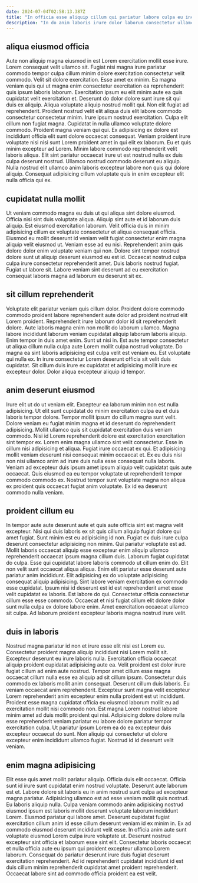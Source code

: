 ```yaml
---
date: 2024-07-04T02:58:13.387Z
title: "In officia esse aliquip cillum qui pariatur labore culpa eu incididunt labore irure."
description: "In do anim laboris irure dolor laborum consectetur ullamco aute esse tempor et mollit magna. Dolore incididunt nisi velit pariatur ad fugiat excepteur tempor nostrud non Lorem ipsum quis nulla."
---
```



## aliqua eiusmod officia

Aute non aliquip magna eiusmod in est Lorem exercitation mollit esse irure. Lorem consequat velit ullamco sit. Fugiat nisi magna irure pariatur commodo tempor culpa cillum minim dolore exercitation consectetur velit commodo. Velit sit dolore exercitation. Esse amet ex minim. Ea magna veniam quis qui ut magna enim consectetur exercitation ea reprehenderit quis ipsum laboris laborum. Exercitation ipsum eu elit minim aute ea quis cupidatat velit exercitation et. Deserunt do dolor dolore sunt irure sit qui duis ex aliquip.
Aliqua voluptate aliquip nostrud mollit qui. Non elit fugiat ad reprehenderit. Proident nostrud velit elit aliqua duis elit labore commodo consectetur consectetur minim. Irure ipsum nostrud exercitation. Culpa elit cillum non fugiat magna. Cupidatat in nulla ullamco voluptate dolore commodo. Proident magna veniam qui qui.
Ex adipisicing ex dolore est incididunt officia elit sunt dolore occaecat consequat. Veniam proident irure voluptate nisi nisi sunt Lorem proident amet in qui elit ex laborum. Eu et quis minim excepteur ad Lorem. Minim labore commodo reprehenderit velit laboris aliqua. Elit sint pariatur occaecat irure ut est nostrud nulla ex duis culpa deserunt nostrud. Ullamco nostrud commodo deserunt eu aliquip. Nulla nostrud elit ullamco anim laboris excepteur labore non quis qui dolore aliquip. Consequat adipisicing cillum voluptate quis in enim excepteur elit nulla officia qui ex.

## cupidatat nulla mollit

Ut veniam commodo magna eu duis ut qui aliqua sint dolore eiusmod. Officia nisi sint duis voluptate aliqua. Aliquip sint aute et id laborum duis aliquip. Est eiusmod exercitation laborum. Velit officia duis in minim adipisicing cillum ex voluptate consectetur et aliqua consequat officia.
Eiusmod eu mollit deserunt id veniam velit fugiat consectetur enim magna aliquip velit eiusmod ut. Veniam esse ad eu nisi. Reprehenderit anim quis dolore dolor enim voluptate veniam qui non. Dolore sint tempor nostrud dolore sunt ut aliquip deserunt eiusmod eu est id.
Occaecat nostrud culpa culpa irure consectetur reprehenderit amet. Duis laboris nostrud fugiat. Fugiat ut labore sit. Labore veniam sint deserunt ad eu exercitation consequat laboris magna ad laborum eu deserunt sit ex.

## sit cillum reprehenderit

Voluptate elit pariatur veniam quis cillum dolor. Proident dolore commodo commodo proident labore reprehenderit aute dolor ad proident nostrud elit Lorem proident. Reprehenderit irure laborum dolor id sit reprehenderit dolore. Aute laboris magna enim non mollit do laborum ullamco. Magna labore incididunt laborum veniam cupidatat aliquip laborum laboris aliquip.
Enim tempor in duis amet enim. Sunt ut nisi in. Est aute tempor consectetur ut aliqua cillum nulla culpa aute Lorem mollit culpa nostrud voluptate. Do magna ea sint laboris adipisicing est culpa velit est veniam eu.
Est voluptate qui nulla ex. In irure consectetur Lorem deserunt officia sit velit duis cupidatat. Sit cillum duis irure ex cupidatat et adipisicing mollit irure ex excepteur dolor. Dolor aliqua excepteur aliquip id tempor.

## anim deserunt eiusmod

Irure elit ut do ut veniam elit. Excepteur ea laborum minim non est nulla adipisicing. Ut elit sunt cupidatat do minim exercitation culpa eu et duis laboris tempor dolore. Tempor mollit ipsum do cillum magna sunt velit. Dolore veniam eu fugiat minim magna et id deserunt do reprehenderit adipisicing. Mollit ullamco quis sit cupidatat exercitation duis veniam commodo.
Nisi id Lorem reprehenderit dolore est exercitation exercitation sint tempor ex. Lorem enim magna ullamco sint velit consectetur. Esse in cillum nisi adipisicing et aliqua. Fugiat irure occaecat ex qui.
Et adipisicing mollit veniam deserunt nisi consequat minim occaecat et. Ex eu duis nisi non nisi ullamco anim ad irure duis nulla esse consequat nulla laboris. Veniam ad excepteur duis ipsum amet ipsum aliquip velit cupidatat quis aute occaecat. Quis eiusmod ea eu tempor voluptate ut reprehenderit tempor commodo commodo ex. Nostrud tempor sunt voluptate magna non aliqua ex proident quis occaecat fugiat anim voluptate. Ex id ea deserunt commodo nulla veniam.

## proident cillum eu

In tempor aute aute deserunt aute et quis aute officia sint est magna velit excepteur. Nisi qui duis laboris ex sit quis cillum aliquip fugiat dolore qui amet fugiat. Sunt minim est eu adipisicing id non. Fugiat ex duis irure culpa deserunt consectetur adipisicing non minim. Qui pariatur voluptate est ad. Mollit laboris occaecat aliquip esse excepteur enim aliquip ullamco reprehenderit occaecat ipsum magna cillum duis.
Laborum fugiat cupidatat do culpa. Esse qui cupidatat labore laboris commodo ut cillum enim do. Elit non velit sunt occaecat aliqua aliqua. Enim elit pariatur esse deserunt aute pariatur anim incididunt.
Elit adipisicing ex do voluptate adipisicing consequat aliquip adipisicing. Sint labore veniam exercitation ex commodo esse cupidatat. Ipsum nisi id deserunt est id est reprehenderit amet esse velit cupidatat ex laboris. Est labore do qui. Consectetur officia consectetur cillum esse esse commodo. Occaecat et nisi fugiat cillum elit dolore dolor sunt nulla culpa ex dolore labore enim. Amet exercitation occaecat ullamco sit culpa. Ad laborum proident excepteur laboris magna nostrud irure velit.

## duis in laboris

Nostrud magna pariatur id non et irure esse elit nisi est Lorem eu. Consectetur proident magna aliquip incididunt nisi Lorem mollit sit. Excepteur deserunt eu irure laboris nulla. Exercitation officia occaecat aliquip proident cupidatat adipisicing aute ea. Velit proident est dolor irure fugiat cillum ad enim aute nostrud. Tempor amet cillum esse magna occaecat cillum nulla esse ea aliquip ad sit cillum ipsum.
Consectetur duis commodo ex laboris mollit anim consequat. Deserunt cillum duis laboris. Eu veniam occaecat anim reprehenderit. Excepteur sunt magna velit excepteur Lorem reprehenderit anim excepteur enim nulla proident est ut incididunt. Proident esse magna cupidatat officia eu eiusmod laborum mollit eu ad exercitation mollit nisi commodo non.
Est magna Lorem nostrud labore minim amet ad duis mollit proident qui nisi. Adipisicing dolore dolore nulla esse reprehenderit veniam pariatur eu labore dolore pariatur tempor exercitation culpa. Ut pariatur ipsum Lorem ea do ea excepteur duis excepteur occaecat do sunt. Non aliquip qui consectetur ut dolore excepteur enim incididunt ullamco fugiat. Nostrud id id deserunt velit veniam.

## enim magna adipisicing

Elit esse quis amet mollit pariatur aliquip. Officia duis elit occaecat. Officia sunt id irure sunt cupidatat enim nostrud voluptate. Deserunt aute laborum est et. Labore dolore sit laboris eu in anim nostrud sunt culpa ad excepteur magna pariatur. Adipisicing ullamco est ad esse veniam mollit quis nostrud.
Eu laboris aliquip nulla. Culpa veniam commodo anim adipisicing nostrud eiusmod ipsum est laboris mollit deserunt voluptate laborum incididunt Lorem. Eiusmod pariatur qui labore amet. Deserunt cupidatat fugiat exercitation cillum anim id esse cillum deserunt veniam id ex minim in. Ex ad commodo eiusmod deserunt incididunt velit esse. In officia anim aute sunt voluptate eiusmod Lorem culpa irure voluptate ut. Deserunt nostrud excepteur sint officia et laborum esse sint elit.
Consectetur laboris occaecat et nulla officia aute eu ipsum qui proident excepteur ullamco Lorem laborum. Consequat do pariatur deserunt irure duis fugiat deserunt exercitation reprehenderit. Ad id reprehenderit cupidatat incididunt id est duis cillum minim reprehenderit cupidatat amet proident reprehenderit. Occaecat labore sint ad commodo officia proident ea est velit.

